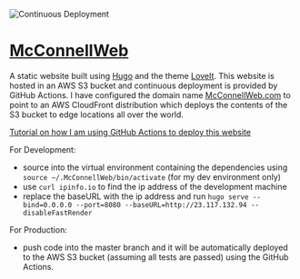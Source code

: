 ![Continuous Deployment](https://github.com/lmcconnell1665/McConnellWeb/workflows/Continuous%20Deployment/badge.svg)

# [McConnellWeb](http://mcconnellweb.com/)
A static website built using [Hugo](https://gohugo.io) and the theme [LoveIt](https://hugoloveit.com). This website is hosted in an AWS S3 bucket and continuous deployment is provided by GitHub Actions. I have configured the domain name [McConnellWeb.com](http://mcconnellweb.com/) to point to an AWS CloudFront distribution which deploys the contents of the S3 bucket to edge locations all over the world.

[Tutorial on how I am using GitHub Actions to deploy this website](https://mcconnellweb.com/posts/post4/)

For Development:
- source into the virtual environment containing the dependencies using  `source ~/.McConnellWeb/bin/activate` (for my dev environment only)
- use `curl ipinfo.io` to find the ip address of the development machine
- replace the baseURL with the ip address and run `hugo serve --bind=0.0.0.0 --port=8080 --baseURL=http://23.117.132.94 --disableFastRender`

For Production:
- push code into the master branch and it will be automatically deployed to the AWS S3 bucket (assuming all tests are passed) using the GitHub Actions.
